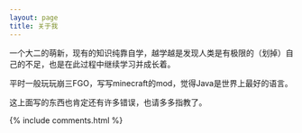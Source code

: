 ```yaml
---
layout: page
title: 关于我
---
```


一个大二的萌新，现有的知识纯靠自学，越学越是发现人类是有极限的（划掉）自己的不足，也是在此过程中继续学习并成长着。
<p>
平时一般玩玩崩三FGO，写写minecraft的mod，觉得Java是世界上最好的语言。
<p>
这上面写的东西也肯定还有许多错误，也请多多指教了。




{% include comments.html %}
